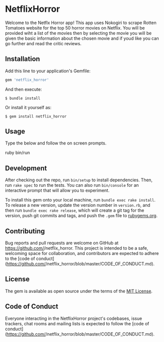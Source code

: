 # NetflixHorror

Welcome to the Netflx Horror app! This app uses Nokogiri to scrape Rotten Tomatoes website for the top 50 horror movies on Netflix. You will be provided wiht a list of the movies then by selecting the movie you will be given the basic information about the chosen movie and if youd like you can go further and read the critic reviews.

## Installation

Add this line to your application's Gemfile:

```ruby
gem 'netflix_horror'
```

And then execute:

    $ bundle install

Or install it yourself as:

    $ gem install netflix_horror

## Usage

Type the below and follow the on screen prompts.

ruby bin/run

## Development

After checking out the repo, run `bin/setup` to install dependencies. Then, run `rake spec` to run the tests. You can also run `bin/console` for an interactive prompt that will allow you to experiment.

To install this gem onto your local machine, run `bundle exec rake install`. To release a new version, update the version number in `version.rb`, and then run `bundle exec rake release`, which will create a git tag for the version, push git commits and tags, and push the `.gem` file to [rubygems.org](https://rubygems.org).

## Contributing

Bug reports and pull requests are welcome on GitHub at https://github.com/<github username>/netflix_horror. This project is intended to be a safe, welcoming space for collaboration, and contributors are expected to adhere to the [code of conduct](https://github.com/<github username>/netflix_horror/blob/master/CODE_OF_CONDUCT.md).


## License

The gem is available as open source under the terms of the [MIT License](https://opensource.org/licenses/MIT).

## Code of Conduct

Everyone interacting in the NetflixHorror project's codebases, issue trackers, chat rooms and mailing lists is expected to follow the [code of conduct](https://github.com/<github username>/netflix_horror/blob/master/CODE_OF_CONDUCT.md).
